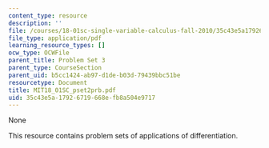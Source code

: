 ```yaml
---
content_type: resource
description: ''
file: /courses/18-01sc-single-variable-calculus-fall-2010/35c43e5a17926719668efb8a504e9717_MIT18_01SC_pset2prb.pdf
file_type: application/pdf
learning_resource_types: []
ocw_type: OCWFile
parent_title: Problem Set 3
parent_type: CourseSection
parent_uid: b5cc1424-ab97-d1de-b03d-79439bbc51be
resourcetype: Document
title: MIT18_01SC_pset2prb.pdf
uid: 35c43e5a-1792-6719-668e-fb8a504e9717
---
```

None

This resource contains problem sets of applications of differentiation.